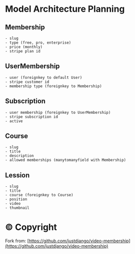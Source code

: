 # Model Architecture Planning
## Membership
```
- slug
- type (free, pro, enterprise)
- price (monthly)
- stripe plan id
```
## UserMembership
```
- user (foreignkey to default User)
- stripe customer id
- membership type (foreignkey to Membership)
```
## Subscription
```
- user membership (foreignkey to UserMembership)
- stripe subscription id
- active
```
## Course
```
- slug
- title
- description
- allowed memberships (manytomanyfield with Membership)
```
## Lession
```
- slug
- title
- course (foreignkey to Course)
- position
- video
- thumbnail
```
# &copy; Copyright
Fork from: [https://github.com/justdjango/video-membership](https://github.com/justdjango/video-membership)
